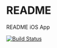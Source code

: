 # README
README iOS App

[![Build Status](https://travis-ci.org/Readom/README.svg?branch=master)](https://travis-ci.org/Readom/README)

